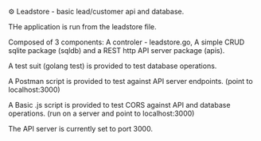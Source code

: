 ⚙ Leadstore - basic lead/customer api and database.

THe application is run from the leadstore file.

Composed of 3 components: A controler - leadstore.go, A simple CRUD sqlite package (sqldb) and a REST http API server package (apis).

A test suit (golang test) is provided to test database operations.

A Postman script is provided to test against API server endpoints. (point to localhost:3000)

A Basic .js script is provided to test CORS against API and database operations. (run on a server and point to localhost:3000)

The API server is currently set to port 3000.